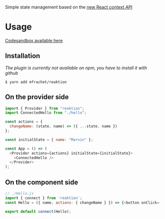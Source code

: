 Simple state management based on the [new React context API](https://reactjs.org/docs/context.html)

# Usage

[Codesandbox available here](https://codesandbox.io/s/5vp6kyr94)

## Installation

_The plugin is currently not available on npm, you have to install it with github_

```shell
$ yarn add mfrachet/reaktion
```

## On the provider side

```javascript
import { Provider } from "reaktion";
import ConnectedHello from "./hello";

const actions = {
  changeName: (state, name) => ({ ...state, name })
};

const initialState = { name: "Marvin" };

const App = () => (
  <Provider actions={actions} initialState={initialState}>
    <ConnectedHello />
  </Provider>
);
```

## On the component side

```javascript
// ./Hello.js
import { connect } from 'reaktion';
const Hello = ({ name, actions: { changeName } }) => {<button onClick={() => changeName("Thomas")}>Hello {name}</button>;

export default connect(Hello);
```
